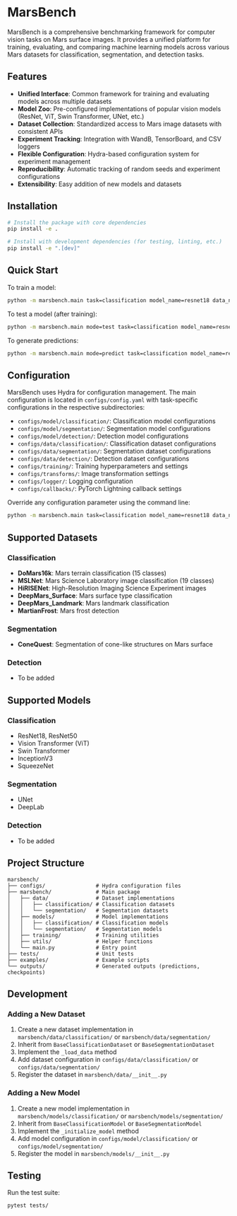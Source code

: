 # MarsBench

MarsBench is a comprehensive benchmarking framework for computer vision tasks on Mars surface images. It provides a unified platform for training, evaluating, and comparing machine learning models across various Mars datasets for classification, segmentation, and detection tasks.

## Features

- **Unified Interface**: Common framework for training and evaluating models across multiple datasets
- **Model Zoo**: Pre-configured implementations of popular vision models (ResNet, ViT, Swin Transformer, UNet, etc.)
- **Dataset Collection**: Standardized access to Mars image datasets with consistent APIs
- **Experiment Tracking**: Integration with WandB, TensorBoard, and CSV loggers
- **Flexible Configuration**: Hydra-based configuration system for experiment management
- **Reproducibility**: Automatic tracking of random seeds and experiment configurations
- **Extensibility**: Easy addition of new models and datasets

## Installation

```bash
# Install the package with core dependencies
pip install -e .

# Install with development dependencies (for testing, linting, etc.)
pip install -e ".[dev]"
```

## Quick Start

To train a model:

```bash
python -m marsbench.main task=classification model_name=resnet18 data_name=domars16k data_path=/path/to/dataset
```

To test a model (after training):

```bash
python -m marsbench.main mode=test task=classification model_name=resnet18 data_name=domars16k checkpoint_path=outputs/classification/domars16k/resnet18/YYYY-MM-DD_HH-MM-SS/checkpoints/best.ckpt
```

To generate predictions:

```bash
python -m marsbench.main mode=predict task=classification model_name=resnet18 data_name=domars16k checkpoint_path=outputs/classification/domars16k/resnet18/YYYY-MM-DD_HH-MM-SS/checkpoints/best.ckpt
```

## Configuration

MarsBench uses Hydra for configuration management. The main configuration is located in `configs/config.yaml` with task-specific configurations in the respective subdirectories:

- `configs/model/classification/`: Classification model configurations
- `configs/model/segmentation/`: Segmentation model configurations
- `configs/model/detection/`: Detection model configurations
- `configs/data/classification/`: Classification dataset configurations
- `configs/data/segmentation/`: Segmentation dataset configurations
- `configs/data/detection/`: Detection dataset configurations
- `configs/training/`: Training hyperparameters and settings
- `configs/transforms/`: Image transformation settings
- `configs/logger/`: Logging configuration
- `configs/callbacks/`: PyTorch Lightning callback settings

Override any configuration parameter using the command line:

```bash
python -m marsbench.main task=classification model_name=resnet18 data_name=domars16k training.batch_size=64 training.optimizer.lr=0.0005
```

## Supported Datasets

### Classification
- **DoMars16k**: Mars terrain classification (15 classes)
- **MSLNet**: Mars Science Laboratory image classification (19 classes)
- **HiRISENet**: High-Resolution Imaging Science Experiment images
- **DeepMars_Surface**: Mars surface type classification
- **DeepMars_Landmark**: Mars landmark classification
- **MartianFrost**: Mars frost detection

### Segmentation
- **ConeQuest**: Segmentation of cone-like structures on Mars surface

### Detection
- To be added

## Supported Models

### Classification
- ResNet18, ResNet50
- Vision Transformer (ViT)
- Swin Transformer
- InceptionV3
- SqueezeNet

### Segmentation
- UNet
- DeepLab

### Detection
- To be added

## Project Structure

```
marsbench/
├── configs/                # Hydra configuration files
├── marsbench/              # Main package
│   ├── data/               # Dataset implementations
│   │   ├── classification/ # Classification datasets
│   │   └── segmentation/   # Segmentation datasets
│   ├── models/             # Model implementations
│   │   ├── classification/ # Classification models
│   │   └── segmentation/   # Segmentation models
│   ├── training/           # Training utilities
│   ├── utils/              # Helper functions
│   └── main.py             # Entry point
├── tests/                  # Unit tests
├── examples/               # Example scripts
└── outputs/                # Generated outputs (predictions, checkpoints)
```

## Development

### Adding a New Dataset

1. Create a new dataset implementation in `marsbench/data/classification/` or `marsbench/data/segmentation/`
2. Inherit from `BaseClassificationDataset` or `BaseSegmentationDataset`
3. Implement the `_load_data` method
4. Add dataset configuration in `configs/data/classification/` or `configs/data/segmentation/`
5. Register the dataset in `marsbench/data/__init__.py`

### Adding a New Model

1. Create a new model implementation in `marsbench/models/classification/` or `marsbench/models/segmentation/`
2. Inherit from `BaseClassificationModel` or `BaseSegmentationModel`
3. Implement the `_initialize_model` method
4. Add model configuration in `configs/model/classification/` or `configs/model/segmentation/`
5. Register the model in `marsbench/models/__init__.py`

## Testing

Run the test suite:

```bash
pytest tests/
```
